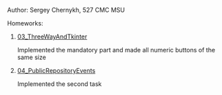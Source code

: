 Author: Sergey Chernykh, 527 CMC MSU

Homeworks:
1. [03_ThreeWayAndTkinter](http://uneex.org/LecturesCMC/PythonDevelopment2021/03_ThreeWayAndTkinter#A.2BBBQ-.2F.2BBBc-)
  
    Implemented the mandatory part and made all numeric buttons of the same size

2. [04_PublicRepositoryEvents](http://uneex.org/LecturesCMC/PythonDevelopment2021/04_PublicRepositoryEvents#A.2BBBQ-.2F.2BBBc-)
  
    Implemented the second task
